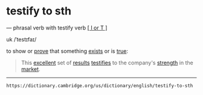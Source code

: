 # testify to sth

— phrasal verb with testify verb [\[ I or T \]](https://dictionary.cambridge.org/us/help/codes.html)


uk /ˈtestɪfaɪ/  

to show or [prove](https://dictionary.cambridge.org/us/dictionary/english/prove "prove") that something [exists](https://dictionary.cambridge.org/us/dictionary/english/exist "exists") or is [true](https://dictionary.cambridge.org/us/dictionary/english/true "true"):

>This [excellent](https://dictionary.cambridge.org/us/dictionary/english/excellent "excellent") set of [results](https://dictionary.cambridge.org/us/dictionary/english/result "results") [testifies](https://dictionary.cambridge.org/us/dictionary/english/testify "testifies") to the company's [strength](https://dictionary.cambridge.org/us/dictionary/english/strength "strength") in the [market](https://dictionary.cambridge.org/us/dictionary/english/market "market").

---
`https://dictionary.cambridge.org/us/dictionary/english/testify-to-sth`